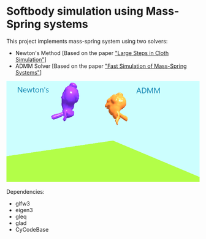 # Softbody simulation using Mass-Spring systems

This project implements mass-spring system using two solvers:
 - Newton's Method \[Based on the paper ["Large Steps in Cloth Simulation"](https://www.cs.cmu.edu/~baraff/papers/sig98.pdf)\]
 - ADMM Solver  \[Based on the paper ["Fast Simulation of Mass-Spring Systems"](https://users.cs.utah.edu/~ladislav/liu13fast/liu13fast.html)\]

   
![](https://github.com/AmarnathMurugan/Mass-Spring/blob/main/images/result.gif)


Dependencies:
- glfw3
- eigen3
- gleq
- glad
- CyCodeBase
